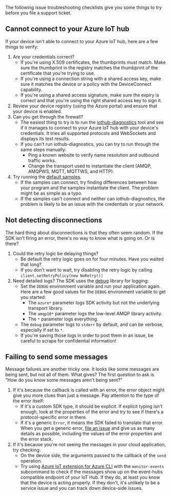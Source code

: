 The following issue troubleshooting checklists give you some things to try before you file a support ticket.

## Cannot connect to your Azure IoT hub

If your device isn't able to connect to your Azure IoT hub, here are a few things to verify:

1. Are your credentials correct?
     * If you're using X.509 certificates, the thumbprints must match. Make sure the thumbprint in the registry matches the thumbprint of the certificate that you're trying to use.
     * If you're using a connection string with a shared access key, make sure it matches the device or a policy with the DeviceConnect capability.
     * If you're using a shared access signature, make sure the expiry is correct and that you're using the right shared access key to sign it.
1. Review your device registry (using the Azure portal) and ensure that your device is enabled.
1. Can you get through the firewall?
     * The easiest thing to try is to run the [iothub-diagnostics](https://github.com/azure/iothub-diagnostics) tool and see if it manages to connect to your Azure IoT hub with your device's credentials. It tries all supported protocols and WebSockets and displays its test results.
     * If you can't run iothub-diagnostics, you can try to run through the same steps manually:
         * Ping a known website to verify name resolution and outbound traffic works.
         * Change the transport used to instantiate the client (AMQP, AMQPWS, MQTT, MQTTWS, and HTTP).
1. Try running the [default samples](https://github.com/Azure/azure-iot-sdk-node/tree/master/device/samples).
     * If the samples can connect, try finding differences between how your program and the samples instantiate the client. The problem might be as simple as a typo.
     * If the samples can't connect and neither can iothub-diagnostics, the problem is likely to be an issue with the credentials or your network.

## Not detecting disconnections

The hard thing about disconnections is that they often seem random. If the SDK isn't firing an error, there's no way to know what is going on. Or is there?

1. Could the retry logic be delaying things?
     * Be default the retry logic goes on for four minutes. Have you waited that long?
     * If you don't want to wait, try disabling the retry logic by calling `client.setRetryPolicy(new NoRetry())`
1. Need detailed logs? The SDK uses the [debug](https://github.com/debug-js/debug) library for logging:
     * Set the `DEBUG` environment variable and run your application again. Here are a few good values for the `DEBUG` environment variable to get you started:
         * The `azure*` parameter logs SDK activity but not the underlying transport library.
         * The `amqp10*` parameter logs the low-level AMQP library activity.
         * The `*` parameter logs everything.
     * The `debug` parameter logs to `stderr` by default, and can be verbose, especially if set to `*`.
     * If you're saving those logs in order to post them in an issue, be careful to scrape for confidential information!

## Failing to send some messages

Message failures are another tricky one. It looks like some messages are being sent, but not all of them. What gives? The first question to ask is "How do you know some messages aren't being sent?"

1. If it's because the callback is called with an error, the error object might give you more clues than just a message. Pay attention to the type of the error itself:
     * If it's a custom SDK type, it should be explicit. If explicit typing isn't enough, look at the properties of the error and try to see if there's a protocol-specific error in there.
     * If it's a generic `Error`, it means the SDK failed to translate that error. When you get a generic error, [file an issue](https://github.com/azure/azure-iot-sdk-node/issues) and give us as many details as possible, including the values of the error properties and the error stack.
1. If it's because you're not seeing the messages in your cloud application, try checking:
     * On the device side, the arguments passed to the callback of the `send` operation.
     * Try using [Azure IoT extension for Azure CLI](https://github.com/Azure/azure-iot-cli-extension) with the `monitor-events` subcommand to check if the messages show up on the event-hubs compatible endpoint of your IoT Hub. If they do, at least you know that the device is acting properly. If they don't, it's unlikely to be a service issue and you can track down device-side issues.

